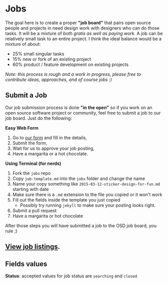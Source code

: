 # Jobs

The goal here is to create a proper **"job board"** that pairs open source people and projects in need design work with designers who can do those tasks.
It will be a mixture of *both gratis as well as paying work.*
A job can be relatively small task to an entire project.
I think the ideal balance would be a mixture of about:

* 25% small singular tasks
* 15% new or fork of an existing project
* 60% product / feature development on existing projects

*Note: this process is rough and a work in progress, please free to contribute ideas, approaches, and of course jobs :)*

## Submit a Job

Our job submission process is done **"in the open"** so if you work on an open source software project or community, feel free to submit a job to our job board. Just do the following:

**Easy Web Form**

1. Go to [our form](http://opensourcedesign.net/jobs/job-form/) and fill in the details,
2. Submit the form,
3. Wait for us to approve your job posting,
4. Have a margarita or a hot chocolate.

**Using Terminal (for nerds)**

1. Fork the `jobs` repo
2. Copy `job-template.md` into the `jobs` folder and change the name
3. Name your copy something like `2015-03-12-sticker-design-for-fun.md` starting with date
4. Make sure there is a `.md` extension to the file you copied or it won't work
5. Fill out the fields inside the template you just copied
   - Possibly try running `jekyll` to make sure your posting looks right.
6. Submit a pull request
7. Have a margarita or hot chocolate

After those steps you will have submitted a job to the OSD job board, you rule ;)

## [View job listings](http://opensourcedesign.net/jobs/).

## Fields values

**Status**: accepted values for job status are `searching` and `closed`
